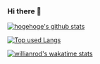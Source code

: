### Hi there 👋

<!-- リポジトリステータス -->
[![hogehoge's github stats](https://github-readme-stats.vercel.app/api?username=shotaro427&hide=contribs&count_private=true&show_icons=true&theme=tokyonight)](https://github.com/shotaro427/)

<!-- ソースコード統計 -->
[![Top used Langs](https://github-readme-stats.vercel.app/api/top-langs/?username=shotaro427&layout=compact&theme=tokyonight)](https://github.com/shotaro427/)

[![willianrod's wakatime stats](https://github-readme-stats.vercel.app/api/wakatime?username=shotaro427)](https://github.com/shotaro427/)

<!--
**shotaro427/shotaro427** is a ✨ _special_ ✨ repository because its `README.md` (this file) appears on your GitHub profile.

Here are some ideas to get you started:

- 🔭 I’m currently working on ...
- 🌱 I’m currently learning ...
- 👯 I’m looking to collaborate on ...
- 🤔 I’m looking for help with ...
- 💬 Ask me about ...
- 📫 How to reach me: ...
- 😄 Pronouns: ...
- ⚡ Fun fact: ...
-->
